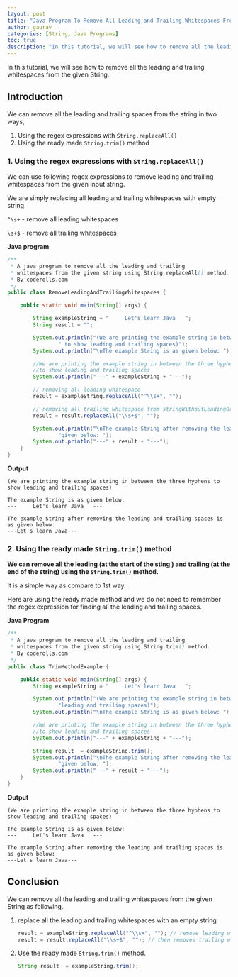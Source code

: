 ```yaml
---
layout: post  
title: "Java Program To Remove All Leading and Trailing Whitespaces From The Given String."  
author: gaurav  
categories: [String, Java Programs]  
toc: true
description: "In this tutorial, we will see how to remove all the leading and trailing whitespaces from the given String."
---
```


In this tutorial, we will see how to remove all the leading and trailing whitespaces from the given String.

## Introduction

We can remove all the leading and trailing spaces from the string in two ways,

1. Using the regex expressions with `String.replaceAll()`
2. Using the ready made `String.trim()` method

### 1. Using the regex expressions with `String.replaceAll()`

We can use following regex expressions to remove leading and trailing whitespaces from the given input string.

We are simply replacing all leading and trailing whitespaces with empty string.

`^\s+` - remove all leading whitespaces

`\s+$` - remove all trailing whitespaces

**Java program**

```java
/**
 * A java program to remove all the leading and trailing
 * whitespaces from the given string using String.replaceAll() method.
 * By coderolls.com
 */
public class RemoveLeadingAndTrailingWhitespaces {

    public static void main(String[] args) {

        String exampleString = "     Let's learn Java   ";
        String result = "";

        System.out.println("(We are printing the example string in between the three hyphens" +
                " to show leading and trailing spaces)");
        System.out.println("\nThe example String is as given below: ");

        //We are printing the example string in between the three hyphens
        //to show leading and trailing spaces
        System.out.println("---" + exampleString + "---");

        // removing all leading whitespace
        result = exampleString.replaceAll("^\\s+", "");

        // removing all trailing whitespace from stringWithoutLeadingOrTrailingSpaces
        result = result.replaceAll("\\s+$", "");

        System.out.println("\nThe example String after removing the leading and trailing spaces is as " +
                "given below: ");
        System.out.println("---" + result + "---");
    }
}
```

**Output**

```
(We are printing the example string in between the three hyphens to show leading and trailing spaces)

The example String is as given below: 
---     Let's learn Java   ---

The example String after removing the leading and trailing spaces is as given below: 
---Let's learn Java---
```





### 2. Using the ready made `String.trim()` method

**We can remove all the leading (at the start of the sting ) and trailing (at the end of the string) using the `String.trim()` method.**

It is a simple way as compare to 1st way.

Here are using the ready made method and we do not need to remember the regex expression for finding all the leading and trailing spaces.

**Java Program**

```java
/**
 * A java program to remove all the leading and trailing
 * whitespaces from the given string using String.trim() method.
 * By coderolls.com
 */
public class TrimMethodExample {

    public static void main(String[] args) {
        String exampleString = "     Let's learn Java   ";

        System.out.println("(We are printing the example string in between the three hyphens to show " +
                "leading and trailing spaces)");
        System.out.println("\nThe example String is as given below: ");

        //We are printing the example string in between the three hyphens 
        //to show leading and trailing spaces
        System.out.println("---" + exampleString + "---");

        String result  = exampleString.trim();
        System.out.println("\nThe example String after removing the leading and trailing spaces is as " +
                "given below: ");
        System.out.println("---" + result + "---");
    }
}

```

**Output**

```
(We are printing the example string in between the three hyphens to show leading and trailing spaces)

The example String is as given below: 
---     Let's learn Java   ---

The example String after removing the leading and trailing spaces is as given below: 
---Let's learn Java---
```



## Conclusion

We can remove all the leading and trailing whitespaces from the given String as following.

1. replace all the leading and trailing whitespaces with an empty string
   ```java
   result = exampleString.replaceAll("^\\s+", ""); // remove leading whitespaces
   result = result.replaceAll("\\s+$", ""); // then removes trailing whitespaces
   ```

2. Use the ready made `String.trim()` method.
   ```java
   String result  = exampleString.trim();
   ```

   